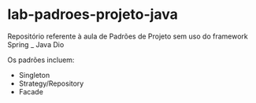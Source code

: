 # lab-padroes-projeto-java
Repositório referente à aula de Padrões de Projeto sem uso do framework Spring _ Java Dio

Os padrões incluem:
- Singleton
- Strategy/Repository
- Facade
